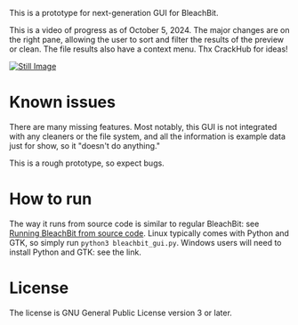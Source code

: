 This is a prototype for next-generation GUI for BleachBit.

This is a video of progress as of October 5, 2024. The major changes are on the right pane, allowing the user to sort and filter the results of the preview or clean. The file results also have a context menu. Thx CrackHub for ideas!

[![Still Image](https://pbs.twimg.com/ext_tw_video_thumb/1842799515738275840/pu/img/cOfR42gxz_3XRSYb.jpg)](https://x.com/bleachbit/status/1842800707142848868)

# Known issues

There are many missing features. Most notably, this GUI is not integrated with any cleaners or the file system, and all the information is example data just for show, so it "doesn't do anything."

This is a rough prototype, so expect bugs.

# How to run

The way it runs from source code is similar to regular BleachBit: see [Running BleachBit from source code](https://docs.bleachbit.org/dev/running-from-source-code.html). Linux typically comes with Python and GTK, so simply run `python3 bleachbit_gui.py`. Windows users will need to install Python and GTK: see the link.

# License

The license is GNU General Public License version 3 or later.
